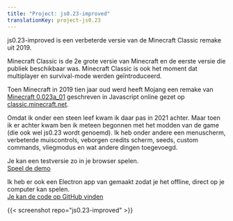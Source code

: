 ```yaml
---
title: "Project: js0.23-improved"
translationKey: project-js0.23
---
```


js0.23-improved is een verbeterde versie van de Minecraft Classic remake uit 2019.

Minecraft Classic is de 2e grote versie van Minecraft en de eerste versie die publiek beschikbaar was. Minecraft Classic is ook het moment dat multiplayer en survival-mode werden geïntroduceerd.

Toen Minecraft in 2019 tien jaar oud werd heeft Mojang een remake van [Minecraft 0.023a_01](https://minecraft.fandom.com/wiki/Java_Edition_Classic_0.0.23a_01) geschreven in Javascript online gezet op [classic.minecraft.net](https://classic.minecraft.net).

Omdat ik onder een steen leef kwam ik daar pas in 2021 achter. Maar toen ik er achter kwam ben ik meteen begonnen met het modden van de game (die ook wel js0.23 wordt genoemd). Ik heb onder andere een menuscherm, verbeterde muiscontrols, veborgen credits scherm, seeds, custom commands, vliegmodus en wat andere dingen toegevoegd.

Je kan een testversie zo in je browser spelen.  
[Speel de demo](https://code.geheimesite.nl/beta/mclassic.js/)

Ik heb er ook een Electron app van gemaakt zodat je het offline, direct op je computer kan spelen.  
[Je kan de code op GitHub vinden](https://github.com/RobinBoers/js0.23-improved)

{{< screenshot repo="js0.23-improved" >}}
